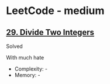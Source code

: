# LeetCode - medium

## [29. Divide Two Integers](https://leetcode.com/problems/divide-two-integers)

Solved

With much hate

* Complexity: -
* Memory: -
